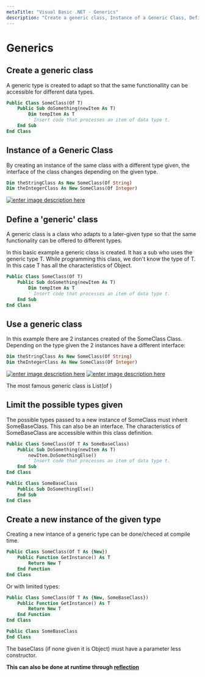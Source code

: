 ```yaml
---
metaTitle: "Visual Basic .NET - Generics"
description: "Create a generic class, Instance of a Generic Class, Define a 'generic' class, Use a generic class, Limit the possible types given, Create a new instance of the given type"
---
```


# Generics



## Create a generic class


A generic type is created to adapt so that the same functionallity can be accessible for different data types.

```vb
Public Class SomeClass(Of T)
    Public Sub doSomething(newItem As T)
        Dim tempItem As T
        ' Insert code that processes an item of data type t.
    End Sub
End Class

```



## Instance of a Generic Class


By creating an instance of the same class with a different type given, the interface of the class changes depending on the given type.

```vb
Dim theStringClass As New SomeClass(Of String)
Dim theIntegerClass As New SomeClass(Of Integer)

```

[<img src="http://i.stack.imgur.com/9trTP.png" alt="enter image description here" />](http://i.stack.imgur.com/9trTP.png)



## Define a 'generic' class


A generic class is a class who adapts to a later-given type so that the same functionality can be offered to different types.

In this basic example a generic class is created. It has a sub who uses the generic type T.  While programming this class, we don't  know the type of T.  In this case T has all the characteristics of Object.

```vb
Public Class SomeClass(Of T)
    Public Sub doSomething(newItem As T)
        Dim tempItem As T
        ' Insert code that processes an item of data type t.
    End Sub
End Class

```



## Use a generic class


In this example there are 2 instances created of the SomeClass Class. Depending on the type given the 2 instances have a different interface:

```vb
Dim theStringClass As New SomeClass(Of String)
Dim theIntegerClass As New SomeClass(Of Integer)

```

[<img src="http://i.stack.imgur.com/8qt7U.png" alt="enter image description here" />](http://i.stack.imgur.com/8qt7U.png)
[<img src="http://i.stack.imgur.com/cJyvz.png" alt="enter image description here" />](http://i.stack.imgur.com/cJyvz.png)

The most famous generic class is List(of )



## Limit the possible types given


The possible types passed to a new instance of SomeClass must inherit SomeBaseClass. This can also be an interface.  The characteristics of SomeBaseClass are accessible within this class definition.

```vb
Public Class SomeClass(Of T As SomeBaseClass)
    Public Sub DoSomething(newItem As T)
        newItem.DoSomethingElse()
        ' Insert code that processes an item of data type t.
    End Sub
End Class

Public Class SomeBaseClass
    Public Sub DoSomethingElse()
    End Sub
End Class

```



## Create a new instance of the given type


Creating a new intance of a generic type can be done/checed at compile time.

```vb
Public Class SomeClass(Of T As {New})
    Public Function GetInstance() As T
        Return New T
    End Function
End Class

```

Or with limited types:

```vb
Public Class SomeClass(Of T As {New, SomeBaseClass})
    Public Function GetInstance() As T
        Return New T
    End Function
End Class

Public Class SomeBaseClass
End Class

```

The baseClass (if none given it is Object) must have a parameter less constructor.

**This can also be done at runtime through [reflection](http://stackoverflow.com/documentation/vb.net/1598/reflection/14527/create-an-instance-of-a-generic-type)**

